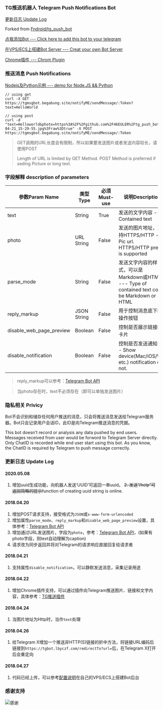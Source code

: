 
### TG推送机器人 Telegram Push Notifications Bot
[更新日志 Update Log](https://github.com/46EULER/tg_push_bot#%E6%9B%B4%E6%96%B0%E6%97%A5%E5%BF%97)


Forked from [Fndroid/tg_push_bot](https://github.com/Fndroid/tg_push_bot)

[点我添加Bot --- Click here to add this bot to your telegram](https://t.me/begabung_bot) 

[在VPS/ECS上搭建Bot Server --- Creat your own Bot Server](SETUP.md)

[Chrome插件 --- Chrom Plugin](https://github.com/Fndroid/tg_notification_chrome)

### 推送消息 Push Notifications


[Nodejs及Python示例 --- demo for Node.JS && Python](https://github.com/46EULER/tg_push_bot/tree/master/examples)

```
// using get
curl -X GET https://tgmsgbot.begabung.site/notifyME/sendMessage/:Token?text=HelloWorld

// using post
curl -d "text=Helloworld&photo=https%3A%2F%2Fgithub.com%2F46EULER%2Ftg_push_bot%2Fblob%2Fmaster%2Fimgs%2Fphoto_2018-04-21_15-29-55.jpg%3Fraw%3Dtrue" -X POST https://tgmsgbot.begabung.site/notifyME/sendMessage/:Token
```


> GET调用的URL长度会有限制，所以如果要发送图片或者发送内容较长，请使用POST
> 
> Length of URL is limited by GET Method. POST Method is preferred if seding Picture or long text.

### 字段解释 description of parameters

参数Param Name|类型Type|必须Must-use|说明Description
-|-|-|-
text|String|True|发送的文字内容 --- Contained text
photo|URL String|False|发送的图片地址，支持HTTPS/HTTP --- Pic url. HTTPS/HTTP prefix is supported
parse_mode|String|False|发送文字内容的样式，可以是Markdown或HTML --- Type of contained text could be Markdown or HTML
reply_markup|JSON String|False|用于控制消息底下的操作按钮
disable_web_page_preview|Boolean|False|控制是否展示链接的卡片
disable_notification|Boolean|False|控制是否发送通知 --- Show device(Mac/iOS/Win etc.) notification or not.

> reply_markup可以参考：[Telegram Bot API](https://core.telegram.org/bots/api#sendmessage)

> 当photo存在时，text不必须存在（即可以单独发送图片）

### 隐私相关 Privicy

Bot不会识别和储存任何用户推送的消息，只会将推送消息发送给Telegram服务器。Bot只会记录用户会话ID，此ID是向Telegram推送消息的凭据。

This bot doesn't record or analysis any data pushed by end users. Messages received from user would be forword to Telegram Server directly.  Only ChatID is recorded while end user start using this bot. As you know, the ChatID is required by Telegram to push message correctly.

### 更新日志 Update Log
#### 2020.05.08
1. 增加uuid生成功能，向机器人发送‘UUID’可返回一串uuid。
~~2. 发送“/help”可返回简略的提示~~function of creating uuid string is online.



#### 2018.04.20

1. 增加POST请求支持，接受格式为``JSON``或``x-www-form-urlencoded``
2. 增加属性``parse_mode``、``reply_markup``和``disable_web_page_preview``设置，具体参考：[Telegram Bot API](https://core.telegram.org/bots/api#sendmessage)
3. 增加通过URL发送图片，字段为``photo``，参考：[Telegram Bot API](https://core.telegram.org/bots/api#sendphoto)，(如果有photo字段，则text自动理解为caption)
4. 请求改为同步返回并将对Telegram的请求响应直接回复给请求者

#### 2018.04.21

1. 支持属性``disable_notification``，可以静默发送消息，采集记录用途

#### 2018.04.22

1. 增加Chrome插件支持，可以通过插件向Telegram推送图片、链接和文字内容，具体参考：[TG推送插件](https://github.com/Fndroid/tg_notification_chrome)

#### 2018.04.24

1. 当图片地址为Http时，当作``text``处理

#### 2018.04.26

1. 给Telegram X增加一个推送非HTTP(S)链接的折中方法，将链接URL编码后链接到``https://tgbot.lbyczf.com/redirectTo?url=``后，在Telegram X打开后会重定向

#### 2018.04.27

1. 代码已经上传，可以参考[配置说明](SETUP.md)在自己的VPS/ECS上搭建Bot后台


### 感谢支持
![感谢](https://github.com/Fndroid/tg_push_bot)
